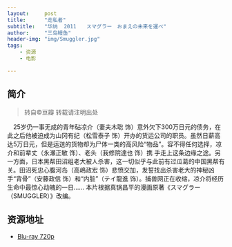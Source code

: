 ```yaml
---
layout:     post
title:      "走私者"
subtitle:   "华纳  2011　　スマグラー　おまえの未来を運べ"
author:     "三岛鳗鱼"
header-img: "img/Smuggler.jpg"
tags:
    - 资源
    - 电影

---
```


## 简介
>转自©豆瓣 转载请注明出处

　25岁仍一事无成的青年砧凉介（妻夫木聡 饰）意外欠下300万日元的债务，在此之后他被迫成为山冈有纪（松雪泰子 饰）开办的货运公司的职员。虽然日薪高达5万日元，但是运送的货物却为尸体一类的高风险“物品”。容不得任何选择，凉介和前辈丈（永瀬正敏 饰）、老头（我修院達也 饰）携 手走上这条边缘之途。另一方面，日本黑帮田沼组老大被人杀害，这一切似乎与此前有过瓜葛的中国黑帮有关。田沼死忠心腹河岛（高嶋政宏 饰）悲愤交加，发誓找出杀害老大的神秘凶手“背骨”（安藤政信 饰）和“内脏”（テイ龍進 饰）。捕兽网正在收缩，凉介将经历生命中最惊心动魄的一日…… 
本片根据真锅昌平的漫画原著《スマグラー（SMUGGLER）》改编。

## 资源地址

* [Blu-ray 720p](http://www.btgang.com/subject/12664.html)